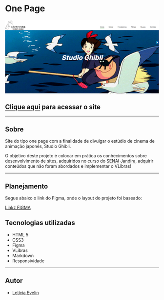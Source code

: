 # One Page

![](./img/image.png)

## [Clique aqui](https://leticia-evelin.github.io/one-page-2022/ds1m-b/one-page-leticia/) para acessar o site

---

## Sobre 
Site do tipo one page com a finalidade de divulgar o estúdio de cinema de animação japonês, Studio Ghibli. 

O objetivo deste projeto é colocar em prática os conhecimentos sobre desenvolvimento de sites, adquiridos no curso do [SENAI Jandira](https://jandira.sp.senai.br/), adquirir conteúdos que não foram abordados e implementar o VLibras!

---
## Planejamento
Segue abaixo o link do Figma, onde o layout do projeto foi baseado:

[Linkz FIGMA](https://www.figma.com/file/DKCaOyVyBYcKO8SMFsMCjP/Studio-Ghibli?node-id=0%3A1&t=G52tHU0ZR93RHldm-0)

## Tecnologias utilizadas
- HTML 5
- CSS3
- Figma
- VLibras
- Markdown
- Responsividade

---

## Autor
- [Letícia Evelin](https://github.com/leticia-evelin)
